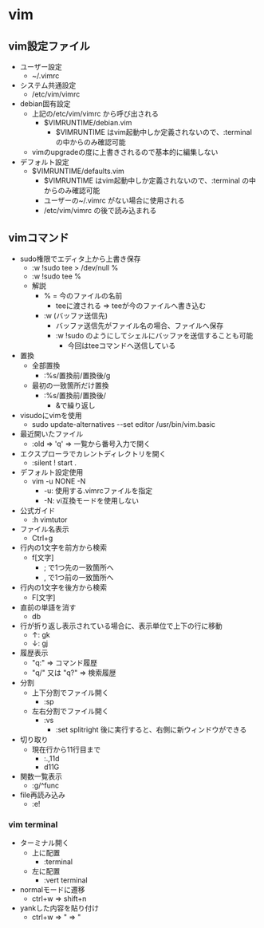 # vim

## vim設定ファイル

* ユーザー設定
  * ~/.vimrc
* システム共通設定
  * /etc/vim/vimrc
* debian固有設定
  * 上記の/etc/vim/vimrc から呼び出される
    * $VIMRUNTIME/debian.vim
      * $VIMRUNTIME はvim起動中しか定義されないので、:terminal の中からのみ確認可能
  * vimのupgradeの度に上書きされるので基本的に編集しない
* デフォルト設定
  * $VIMRUNTIME/defaults.vim
    * $VIMRUNTIME はvim起動中しか定義されないので、:terminal の中からのみ確認可能
    * ユーザーの~/.vimrc がない場合に使用される
    * /etc/vim/vimrc の後で読み込まれる

## vimコマンド

* sudo権限でエディタ上から上書き保存
    * :w !sudo tee > /dev/null %
    * :w !sudo tee %
    * 解説
        * % = 今のファイルの名前
            * teeに渡される => teeが今のファイルへ書き込む
        * :w (バッファ送信先)
            * バッファ送信先がファイル名の場合、ファイルへ保存
            * :w !sudo のようにしてシェルにバッファを送信することも可能
                * 今回はteeコマンドへ送信している
* 置換
  * 全部置換
    * :%s/置換前/置換後/g
  * 最初の一致箇所だけ置換
    * :%s/置換前/置換後/
      * &で繰り返し
* visudoにvimを使用
  * sudo update-alternatives --set editor /usr/bin/vim.basic
* 最近開いたファイル
  * :old => 'q' => 一覧から番号入力で開く
* エクスプローラでカレントディレクトリを開く
  * :silent ! start .
* デフォルト設定使用
  * vim -u NONE -N
    * -u: 使用する.vimrcファイルを指定
    * -N: vi互換モードを使用しない
* 公式ガイド
  * :h vimtutor
* ファイル名表示
  * Ctrl+g
* 行内の1文字を前方から検索
  * f[文字]
    * ; で1つ先の一致箇所へ
    * , で1つ前の一致箇所へ
* 行内の1文字を後方から検索
  * F[文字]
* 直前の単語を消す
  * db
* 行が折り返し表示されている場合に、表示単位で上下の行に移動
  * ↑: gk
  * ↓: gj
* 履歴表示
  * "q:" => コマンド履歴
  * "q/" 又は "q?" => 検索履歴
* 分割
  * 上下分割でファイル開く
    * :sp
  * 左右分割でファイル開く
    * :vs
      * :set splitright 後に実行すると、右側に新ウィンドウができる
* 切り取り
  * 現在行から11行目まで
    * :.,11d
    * d11G
* 関数一覧表示
  * :g/^func
* file再読み込み
  * :e!

### vim terminal

* ターミナル開く
  * 上に配置
    * :terminal
  * 左に配置
    * :vert terminal
* normalモードに遷移
  * ctrl+w => shift+n
* yankした内容を貼り付け
  * ctrl+w => " => "